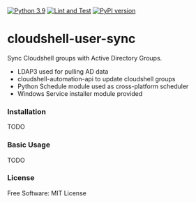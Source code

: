 [![Python 3.9](https://img.shields.io/badge/python-3.9-blue.svg)](https://www.python.org/downloads/release/python/)
[![Lint and Test](https://github.com/QualiLab/cloudshell-user-sync/actions/workflows/lint-test.yml/badge.svg)](https://github.com/QualiLab/cloudshell-user-sync/actions/workflows/lint-test.yml)
[![PyPI version](https://badge.fury.io/py/cloudshell-user-sync.svg)](https://badge.fury.io/py/cloudshell-user-sync)

# cloudshell-user-sync

Sync Cloudshell groups with Active Directory Groups. 
- LDAP3 used for pulling AD data
- cloudshell-automation-api to update cloudshell groups
- Python Schedule module used as cross-platform scheduler 
- Windows Service installer module provided 

### Installation
TODO

### Basic Usage
TODO

### License

Free Software: MIT License